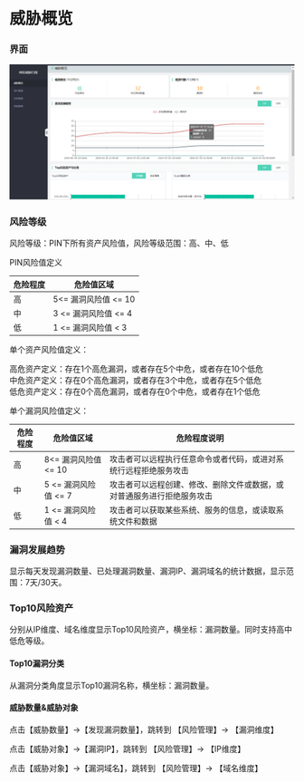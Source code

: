 # 威胁概览

### 界面

  ![](../../../../image/Website-Threat-Inspector/webscan-gl.png)

### 风险等级

风险等级：PIN下所有资产风险值，风险等级范围：高、中、低

PIN风险值定义

|危险程度 |	危险值区域 |
| ------ | ------ |
|高 |	5<= 漏洞风险值 <= 10
|中 |   3 <= 漏洞风险值 <= 4
|低 |	 1 <= 漏洞风险值 < 3

单个资产风险值定义：

高危资产定义：存在1个高危漏洞，或者存在5个中危，或者存在10个低危  
中危资产定义：存在0个高危漏洞，或者存在3个中危，或者存在5个低危  
低危资产定义：存在0个高危漏洞，或者存在0个中危，或者存在1个低危  

单个漏洞风险值定义：

| 危险程度 | 危险值区域 | 危险程度说明 |
| ------ | ------ | ------ |
| 高 | 8<= 漏洞风险值 <= 10 | 攻击者可以远程执行任意命令或者代码，或进对系统行远程拒绝服务攻击 |
| 中 | 5 <= 漏洞风险值 <= 7 | 攻击者可以远程创建、修改、删除文件或数据，或对普通服务进行拒绝服务攻击 |
| 低 | 1 <= 漏洞风险值 < 4 | 攻击者可以获取某些系统、服务的信息，或读取系统文件和数据 |


### 漏洞发展趋势

显示每天发现漏洞数量、已处理漏洞数量、漏洞IP、漏洞域名的统计数据，显示范围：7天/30天。


### Top10风险资产

分别从IP维度、域名维度显示Top10风险资产，横坐标：漏洞数量。同时支持高中低危等级。  


#### Top10漏洞分类

从漏洞分类角度显示Top10漏洞名称，横坐标：漏洞数量。


#### 威胁数量&威胁对象

点击【威胁数量】->【发现漏洞数量】，跳转到 【风险管理】-> 【漏洞维度】

点击【威胁对象】->【漏洞IP】，跳转到 【风险管理】-> 【IP维度】

点击【威胁对象】->【漏洞域名】，跳转到 【风险管理】-> 【域名维度】
